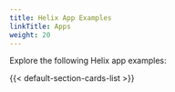 ```yaml
---
title: Helix App Examples
linkTitle: Apps
weight: 20
---
```


Explore the following Helix app examples:

<!--more-->

{{< default-section-cards-list >}}
